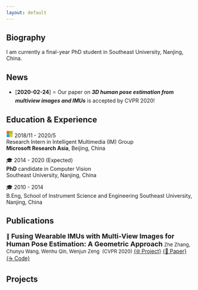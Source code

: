 ```yaml
---
layout: default
---
```


## Biography

I am currently a final-year PhD student in Southeast University, Nanjing, China.

## News

-  [**2020-02-24**] :star: Our paper on ***3D human pose estimation from multiview images and IMUs*** is accepted by CVPR 2020!

## Education & Experience
<img src="src/microsoft_logo.jpg" style="zoom:25%;" />  2018/11 - 2020/5  
Research Intern in Intelligent Multimedia (IM) Group  
**Microsoft Research Asia**, Beijing, China  



:mortar_board: 2014 - 2020 (Expected)  
**PhD** candidate in Computer Vision  
Southeast University, Nanjing, China  

:mortar_board: 2010 - 2014  
B.Eng, School of Instrument Science and Engineering
Southeast University, Nanjing, China  

## Publications

:page_with_curl: <font size=4>**Fusing Wearable IMUs with Multi-View Images for Human Pose Estimation: A Geometric Approach**</font>
<font size=2>Zhe Zhang, Chunyu Wang, Wenhu Qin, Wenjun Zeng  (CVPR 2020)</font> 
[{:globe_with_meridians: Project}](https://www.zhe-zhang.com/cvpr2020)  [{:page_facing_up: Paper}](https://arxiv.org/)  [{:coffee: Code}](https://github.com/microsoft/imu-human-pose-estimation-pytorch)


## Projects

